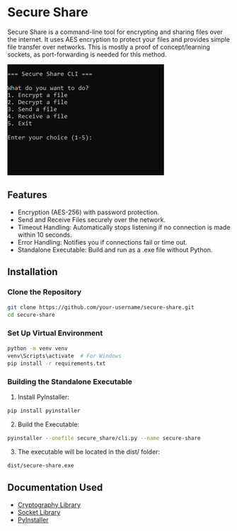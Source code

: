 # Secure Share

Secure Share is a command-line tool for encrypting and sharing files over the internet. It uses AES encryption to protect your files and provides simple file transfer over networks. This is mostly a proof of concept/learning sockets, as port-forwarding is needed for this method.

![Screenshot](screenshot.png)

## Features

- Encryption (AES-256) with password protection.
- Send and Receive Files securely over the network.
- Timeout Handling: Automatically stops listening if no connection is made within 10 seconds.
- Error Handling: Notifies you if connections fail or time out.
- Standalone Executable: Build and run as a .exe file without Python.

## Installation

### Clone the Repository

```bash
git clone https://github.com/your-username/secure-share.git
cd secure-share
```

### Set Up Virtual Environment

```bash
python -m venv venv
venv\Scripts\activate  # For Windows
pip install -r requirements.txt
```

### Building the Standalone Executable

1. Install PyInstaller:

```bash
pip install pyinstaller
```

2. Build the Executable:

```bash
pyinstaller --onefile secure_share/cli.py --name secure-share
```

3. The executable will be located in the dist/ folder:

```bash
dist/secure-share.exe
```

## Documentation Used

- [Cryptography Library](https://cryptography.io/en/latest/) 
- [Socket Library](https://docs.python.org/3/library/socket.html) 
- [PyInstaller](https://pyinstaller.org/en/stable/) 